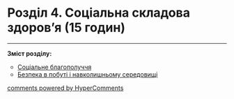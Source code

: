 <div id="hypercomments_widget" class="js-hypercomments-widget invisible"></div>

# Розділ 4. Соціальна складова здоров’я (15 годин)

<hr>
<p><b>Зміст розділу:</b></p>
<ul type="circle">
<li><a href="https://healthmon59.ed-era.com/2/soc_blagopoluchhya.html">Соціальне благополуччя</a></li>
<li><a href="https://healthmon59.ed-era.com/2/bezpeka_v_pobuty_ta_navk_seredovyschy.html">Безпека в побуті і навколишньому середовищі</a></li>
</ul>

<div class="js-hypercomments-container">
<a href="http://hypercomments.com" class="hc-link" title="comments widget">comments powered by HyperComments</a>
</div>